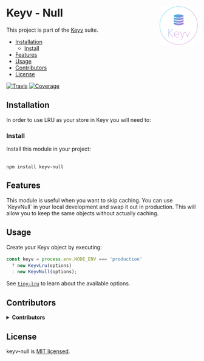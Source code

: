 <h1 id="keyv-null-img-align-right-src-logo-svg-alt-keyv-logo-title-keyv-logo-width-100-">Keyv - Null <img align="right" src="./logo.svg" alt="Keyv logo" title="Keyv logo" width="100"></h1>
<p>This project is part of the <a href="https://www.npmjs.com/package/keyv">Keyv</a> suite.</p>
<!-- toc -->
<ul>
<li><a href="#installation">Installation</a><ul>
<li><a href="#install">Install</a></li>
</ul>
</li>
<li><a href="#features">Features</a></li>
<li><a href="#usage">Usage</a></li>
<li><a href="#contributors">Contributors</a></li>
<li><a href="#license">License</a></li>
</ul>
<!-- tocstop -->
<p><a href="https://travis-ci.org/e0ipso/keyv-null/"><img src="https://img.shields.io/travis/e0ipso/keyv-null.svg?style=flat-square" alt="Travis"></a> <a href="https://coveralls.io/github/e0ipso/keyv-null/"><img src="https://img.shields.io/coveralls/github/e0ipso/keyv-null.svg?style=flat-square" alt="Coverage"></a></p>
<h2 id="installation">Installation</h2>
<p>In order to use LRU as your store in Keyv you will need to:</p>
<h3 id="install">Install</h3>
<p>Install this module in your project:</p>
<pre><code>
npm install keyv-null
</code></pre>
<h2 id="features">Features</h2>
<p>This module is useful when you want to skip caching. You can use `KeyvNull` in your local development and swap it out in production. This will allow you to keep the same objects without actually caching.</p>
<h2 id="usage">Usage</h2>
<p>Create your Keyv object by executing:</p>

```js
const keyv = process.env.NODE_ENV === 'production'
  ? new KeyvLru(options)
  : new KeyvNull(options);
```
<p>See <a href="https://www.npmjs.com/package/tiny-lru"><code>tiny-lru</code></a> to learn about the
available options.</p>
<h2 id="contributors">Contributors</h2>
<details>
<summary><strong>Contributors</strong></summary><br>
<a title="Engineer and programmer focused on online applications." href="https://github.com/e0ipso">
  <img align="left" src="https://avatars0.githubusercontent.com/u/1140906?s=24">
</a>
<strong>Mateu Aguiló Bosch</strong>
<br><br>
</details>

<h2 id="license">License</h2>
<p>keyv-null is <a href="./LICENSE">MIT licensed</a>.</p>

